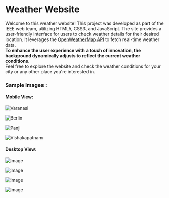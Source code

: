 # Weather Website

Welcome to this weather website! This project was developed as part of the IEEE web team, utilizing HTML5, CSS3, and JavaScript. The site provides a user-friendly interface for users to check weather details for their desired location. It leverages the [OpenWeatherMap API](https://openweathermap.org/) to fetch real-time weather data.
<br/>
**To enhance the user experience with a touch of innovation, the background dynamically adjusts to reflect the current weather conditions.**
<br/>
Feel free to explore the website and check the weather conditions for your city or any other place you're interested in.

### Sample Images :

#### Mobile View: 
![Varanasi](https://github.com/user-attachments/assets/3ff31d24-2438-4650-903b-f472f951d966)

![Berlin](https://github.com/user-attachments/assets/321e8f27-5589-4e9f-8e8e-f88060266b51)

![Panji](https://github.com/user-attachments/assets/0c6fefd3-29f6-419f-8603-ead43d0a91b7)

![Vishakapatnam](https://github.com/user-attachments/assets/5ae717c9-77c6-4d50-bbc2-152628eeb851)

#### Desktop View:

![image](https://github.com/user-attachments/assets/81ca37d1-8603-4d90-b8a0-f18662d48134)


![image](https://github.com/user-attachments/assets/d163f381-9fdd-403d-9a60-cd5f41f7d107)


![image](https://github.com/user-attachments/assets/a2400842-46bf-49c7-b320-592a9d088413)


![image](https://github.com/user-attachments/assets/27ed1880-9bf6-4ee9-9c0c-0cc7eee8721c)





